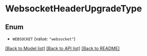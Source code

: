 # WebsocketHeaderUpgradeType

## Enum


* `WEBSOCKET` (value: `"websocket"`)


[[Back to Model list]](../README.md#documentation-for-models) [[Back to API list]](../README.md#documentation-for-api-endpoints) [[Back to README]](../README.md)


